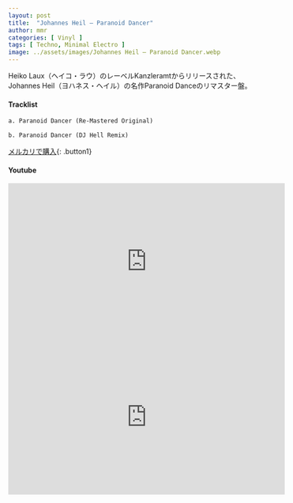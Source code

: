 ```yaml
---
layout: post
title:  "Johannes Heil – Paranoid Dancer"
author: mmr
categories: [ Vinyl ]
tags: [ Techno, Minimal Electro ]
image: ../assets/images/Johannes Heil – Paranoid Dancer.webp
---
```


Heiko Laux（ヘイコ・ラウ）のレーベルKanzleramtからリリースされた、Johannes Heil（ヨハネス・ヘイル）の名作Paranoid Danceのリマスター盤。

#### Tracklist
```md
a. Paranoid Dancer (Re-Mastered Original)

b. Paranoid Dancer (DJ Hell Remix)
```

[メルカリで購入](https://jp.mercari.com/item/m54249919762?afid=6142608987){: .button1}

#### Youtube
<iframe width="560" height="315" src="https://www.youtube.com/embed/XYfTsWn34dc?si=-S-5fhxtivHGLnpa" title="YouTube video player" frameborder="0" allow="accelerometer; autoplay; clipboard-write; encrypted-media; gyroscope; picture-in-picture; web-share" referrerpolicy="strict-origin-when-cross-origin" allowfullscreen></iframe>

<iframe width="560" height="315" src="https://www.youtube.com/embed/mLiV3WD7_oM?si=G4rrkHIPvJQNwD88" title="YouTube video player" frameborder="0" allow="accelerometer; autoplay; clipboard-write; encrypted-media; gyroscope; picture-in-picture; web-share" referrerpolicy="strict-origin-when-cross-origin" allowfullscreen></iframe>